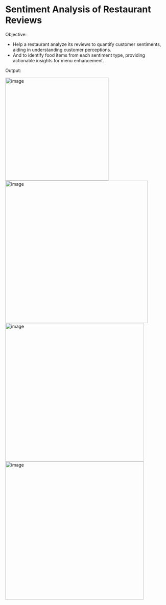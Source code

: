 # Sentiment Analysis of Restaurant Reviews
Objective:
* Help a restaurant analyze its reviews to quantify customer sentiments, aiding in understanding customer perceptions.
* And to identify food items from each sentiment type, providing actionable insights for menu enhancement.

Output:

<img width="323" alt="image" src="https://github.com/TANMOY002/RestaurantSentimentAnalysis/assets/20622647/b097781a-35ac-4cd6-9cad-0be749e61aba">
<br>
<img width="446" alt="image" src="https://github.com/TANMOY002/RestaurantSentimentAnalysis/assets/20622647/55b5aa59-6a65-4e89-83d5-e3d6c54a1e92">
<br>
<img width="434" alt="image" src="https://github.com/TANMOY002/RestaurantSentimentAnalysis/assets/20622647/81234bc8-e873-4814-b6cc-1821832b62d0">
<br>
<img width="433" alt="image" src="https://github.com/TANMOY002/RestaurantSentimentAnalysis/assets/20622647/fa3970e0-3316-4ab4-8ed1-fa575645d34c">

